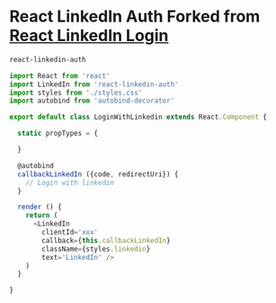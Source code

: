 # React LinkedIn Auth Forked from [React LinkedIn Login](https://github.com/orionsoft/react-linkedin-login)

```sh
react-linkedin-auth
```

```js
import React from 'react'
import LinkedIn from 'react-linkedin-auth'
import styles from './styles.css'
import autobind from 'autobind-decorator'

export default class LoginWithLinkedin extends React.Component {

  static propTypes = {

  }

  @autobind
  callbackLinkedIn ({code, redirectUri}) {
    // Login with linkedin
  }

  render () {
    return (
      <LinkedIn
        clientId='xxx'
        callback={this.callbackLinkedIn}
        className={styles.linkedin}
        text='LinkedIn' />
    )
  }

}

```
